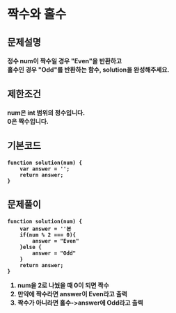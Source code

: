 #
<h1>짝수와 홀수


<h2>문제설명

<h4>
정수 num이 짝수일 경우 "Even"을 반환하고 
<br>홀수인 경우 "Odd"를 반환하는 함수, solution을 완성해주세요.

<br>
<h2>제한조건

<h4>
num은 int 범위의 정수입니다.<br>
0은 짝수입니다.

<br>
<h2>기본코드
<h4>

    function solution(num) {
        var answer = '';
        return answer;
    }

<h2>문제풀이
<h4>

    function solution(num) {
        var answer = ''본
        if(num % 2 === 0){
            answer = "Even"
        }else {
            answer = "Odd"
        }
        return answer;
    }
1. num을 2로 나눴을 때 0이 되면 짝수<br>
2. 만약에 짝수라면 answer이 Even라고 출력<br>
3. 짝수가 아니라면 홀수->answer에 Odd라고 출력
